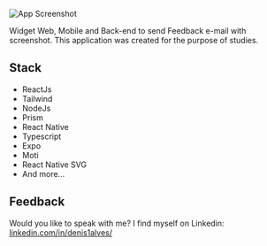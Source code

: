 ![App Screenshot](https://github.com/rodrigorgtic/feedback-widget/blob/main/.github/cover.png)

Widget Web, Mobile and Back-end to send Feedback e-mail with screenshot. This application was created for the purpose of studies.


## Stack
- ReactJs
- Tailwind
- NodeJs
- Prism
- React Native
- Typescript
- Expo
- Moti
- React Native SVG
- And more...


## Feedback 

Would you like to speak with me? I find myself on Linkedin: [linkedin.com/in/denis1alves/](https://www.linkedin.com/in/denis1alves/)
